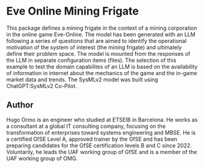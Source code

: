 # Eve Online Mining Frigate
This package defines a mining frigate in the context of a mining corporation in the online game Eve-Online.
The model has been generated with an LLM following a series of questions that are aimed to identify the operational motivation of the system of interest (the mining frigate) and ultimately define their problem space. The model is mounted from the responses of the LLM in separate configuration items (files).
The selection of this example to test the domain capabilites of an LLM is based on the availability of information in internet about the mechanics of the game and the in-game market data and trends. The SysMLv2 model was built using ChatGPT:SysMLv2 Co-Pilot.
 
## Author
Hugo Ormo is an engineer who studied at ETSEIB in Barcelona. He works as a consultant at a global IT consulting company, focusing on the transformation of enterprises toward systems engineering and MBSE. He is a certified GfSE Level A, approved trainer by the GfSE and has been preparing candidates for the GfSE certification levels B and C since 2022. Voluntarily, he leads the UAF working group of GfSE and is a member of the UAF working group of OMG.